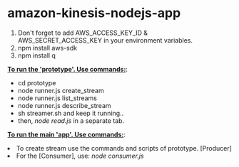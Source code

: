 # amazon-kinesis-nodejs-app
<ol>
<li>Don't forget to add AWS_ACCESS_KEY_ID & AWS_SECRET_ACCESS_KEY in your environment variables.</li>
<li>npm install aws-sdk</li>
<li>npm install q</li>
</ol>


<b><u>To run the 'prototype'. Use commands:</u></b>:
<ul>
<li>cd prototype</li>
<li>node runner.js create_stream</li>
<li>node runner.js list_streams</li>
<li>node runner.js describe_stream</li>
<li>sh streamer.sh and keep it running..</li>
<li>then, <i>node read.js</i> in a separate tab.</li>
</ul>

<b><u>To run the main 'app'. Use commands:</u></b>:
<li>To create stream use the commands and scripts of prototype. [Producer]</li>
<li>For the [Consumer], use: <i>node consumer.js</i></li>
